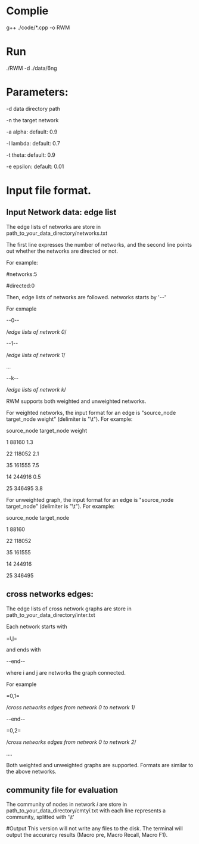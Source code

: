# Complie
  g++ ./code/*.cpp -o RWM


# Run
./RWM -d ./data/6ng


# Parameters:

  -d data directory path
  
  -n the target network
  
  -a alpha: default: 0.9
  
  -l lambda: default: 0.7
  
  -t theta: default: 0.9
  
  -e epsilon: default: 0.01


# Input file format.

 ## Input Network data: edge list
 
The edge lists of networks are store in path_to_your_data_directory/networks.txt

The first line expresses the number of networks, and the second line points out whether the networks are directed or not.

For example:

  #networks:5

  #directed:0


Then, edge lists of networks are followed. networks starts by '--'

For exmaple

  --0--

  /*edge lists of network 0*/

  --1--

  /*edge lists of network 1*/

  ...

  --k--

  /*edge lists of network k*/

RWM supports both weighted and unweighted networks.

For weighted networks, the input format for an edge is "source_node	target_node	weight" (delimiter is "\t"). For example:

source_node	target_node	weight

  1	88160	1.3

  22	118052	2.1

  35	161555	7.5

  14	244916	0.5

  25	346495	3.8

For unweighted graph, the input format for an edge is "source_node	target_node" (delimiter is "\t"). For example:

  source_node	target_node

  1	88160

  22	118052

  35	161555

  14	244916

  25	346495

## cross networks edges:

The edge lists of cross network graphs are store in path_to_your_data_directory/inter.txt

Each network starts with 

  =i,j=

  and ends with 

  --end--

  where i and j are networks the graph connected.

  For example

  =0,1=

  /*cross networks edges from  network 0 to network 1*/

  --end--

  =0,2=

  /*cross networks edges from  network 0 to network 2*/

  ....

Both weighted and unweighted graphs are supported. Formats are similar to the above networks.


## community file for evaluation
The community of nodes in network $i$ are store in path_to_your_data_directory/cmty$i$.txt
with each line represents a community, splitted with '\t'


#Output
This version will not write any files to the disk. The terminal will output the accurarcy results (Macro pre, Macro Recall, Macro F1).
